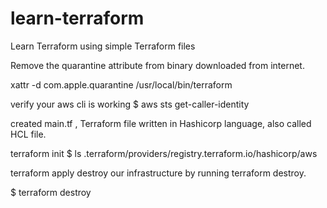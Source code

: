 # learn-terraform
Learn Terraform using simple Terraform files

Remove the quarantine attribute from binary downloaded from internet.

xattr -d com.apple.quarantine /usr/local/bin/terraform

verify your aws cli is working
$ aws sts get-caller-identity

created main.tf , Terraform file written in Hashicorp language, also called HCL file.

terraform init
$ ls .terraform/providers/registry.terraform.io/hashicorp/aws


terraform apply
destroy our infrastructure by running terraform destroy.

$ terraform destroy

